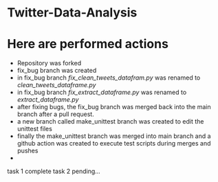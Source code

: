 # Twitter-Data-Analysis

<h1> Here are performed actions </h1>

<ul>
    <li> Repository was forked </li>
    <li> fix_bug branch was created</li>
    <li> in fix_bug branch <i>fix_clean_tweets_datafram.py</i> was renamed to <i>clean_tweets_dataframe.py</i> </li>
    <li> in fix_bug branch <i>fix_extract_dataframe.py</i> was renamed to <i>extract_dataframe.py</i> </li>
    <li> after fixing bugs, the fix_bug branch was merged back into the main branch after a pull request.</li>
    <li> a new branch called make_unittest branch was created to edit the unittest files</li>
    <li> finally the make_unittest branch was merged into main branch and a github action was created to execute test scripts during merges and pushes<li>
</ul>

task 1 complete
task 2 pending...
